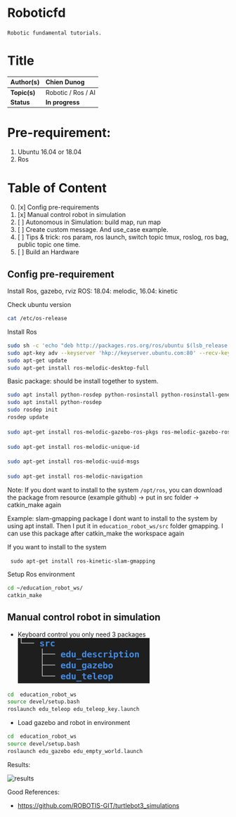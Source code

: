 # Roboticfd

`Robotic fundamental tutorials.`
# Title

| **Author(s)** | Chien Dunog |
| :------------ | :-------------------------------------------------------------------------------------------- |
| **Topic(s)** | Robotic / Ros / AI |
| **Status**       | **In progress** |
# Pre-requirement:
1. Ubuntu 16.04 or 18.04
3. Ros

# Table of Content



0. [x] Config pre-requirements
1. [x] Manual control robot in simulation
2. [ ] Autonomous in Simulation: build map, run map
3. [ ] Create custom message. And use_case example.
4. [ ] Tips & trick: ros param, ros launch, switch topic tmux, roslog, ros bag, public topic one time.
5. [ ] Build an Hardware
## Config pre-requirement 
Install Ros, gazebo, rviz 
ROS: 18.04: melodic, 16.04: kinetic

Check ubuntu version
```BASH
cat /etc/os-release
```

Install Ros
```BASH
sudo sh -c 'echo "deb http://packages.ros.org/ros/ubuntu $(lsb_release -sc) main" > /etc/apt/sources.list.d/ros-latest.list'
sudo apt-key adv --keyserver 'hkp://keyserver.ubuntu.com:80' --recv-key C1CF6E31E6BADE8868B172B4F42ED6FBAB17C654
sudo apt-get update
sudo apt-get install ros-melodic-desktop-full
```

Basic package: should be install together to system. 

```BASH
sudo apt install python-rosdep python-rosinstall python-rosinstall-generator python-wstool build-essential
sudo apt install python-rosdep
sudo rosdep init
rosdep update

sudo apt-get install ros-melodic-gazebo-ros-pkgs ros-melodic-gazebo-ros-control

sudo apt-get install ros-melodic-unique-id

sudo apt-get install ros-melodic-uuid-msgs

sudo apt-get install ros-melodic-navigation
```

Note: If you dont want to install to the system `/opt/ros`, you can download the package from resource (example github) -> put in src folder -> catkin_make again

Example: slam-gmapping package I dont want to install to the system by using apt install. Then I put it in `education_robot_ws/src` folder gmapping. I can use this package after catkin_make the workspace again

If you want to install to the system

` sudo apt-get install ros-kinetic-slam-gmapping`


Setup Ros environment

```BASH
cd ~/education_robot_ws/
catkin_make
```
## Manual control robot in simulation

- Keyboard control
you only need 3 packages
 ![tree](wiki/images/manual_control_robot_simulation.png)
```BASH
cd  education_robot_ws
source devel/setup.bash
roslaunch edu_teleop edu_teleop_key.launch 
```
- Load gazebo and robot in environment

```BASH
cd  education_robot_ws
source devel/setup.bash
roslaunch edu_gazebo edu_empty_world.launch
```

Results:

![results](wiki/images/1_manual_control_rs.gif)


Good References: 

- https://github.com/ROBOTIS-GIT/turtlebot3_simulations